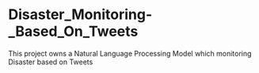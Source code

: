 # Disaster_Monitoring-_Based_On_Tweets
This project owns a Natural Language Processing Model which monitoring Disaster based on Tweets
